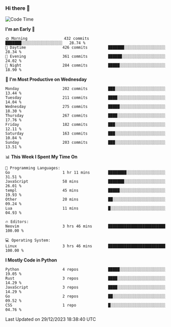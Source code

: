 ### Hi there 👋
<!--START_SECTION:waka-->
![Code Time](http://img.shields.io/badge/Code%20Time-210%20hrs%2016%20mins-blue)

**I'm an Early 🐤** 

```text
🌞 Morning                432 commits         ███████░░░░░░░░░░░░░░░░░░   28.74 % 
🌆 Daytime                426 commits         ███████░░░░░░░░░░░░░░░░░░   28.34 % 
🌃 Evening                361 commits         ██████░░░░░░░░░░░░░░░░░░░   24.02 % 
🌙 Night                  284 commits         █████░░░░░░░░░░░░░░░░░░░░   18.90 % 
```
📅 **I'm Most Productive on Wednesday** 

```text
Monday                   202 commits         ███░░░░░░░░░░░░░░░░░░░░░░   13.44 % 
Tuesday                  211 commits         ████░░░░░░░░░░░░░░░░░░░░░   14.04 % 
Wednesday                275 commits         █████░░░░░░░░░░░░░░░░░░░░   18.30 % 
Thursday                 267 commits         ████░░░░░░░░░░░░░░░░░░░░░   17.76 % 
Friday                   182 commits         ███░░░░░░░░░░░░░░░░░░░░░░   12.11 % 
Saturday                 163 commits         ███░░░░░░░░░░░░░░░░░░░░░░   10.84 % 
Sunday                   203 commits         ███░░░░░░░░░░░░░░░░░░░░░░   13.51 % 
```


📊 **This Week I Spent My Time On** 

```text
💬 Programming Languages: 
Go                       1 hr 11 mins        ████████░░░░░░░░░░░░░░░░░   31.51 % 
JavaScript               58 mins             ███████░░░░░░░░░░░░░░░░░░   26.01 % 
templ                    45 mins             █████░░░░░░░░░░░░░░░░░░░░   19.93 % 
Other                    20 mins             ██░░░░░░░░░░░░░░░░░░░░░░░   09.24 % 
Lua                      11 mins             █░░░░░░░░░░░░░░░░░░░░░░░░   04.93 % 

🔥 Editors: 
Neovim                   3 hrs 46 mins       █████████████████████████   100.00 % 

💻 Operating System: 
Linux                    3 hrs 46 mins       █████████████████████████   100.00 % 
```

**I Mostly Code in Python** 

```text
Python                   4 repos             █████░░░░░░░░░░░░░░░░░░░░   19.05 % 
Rust                     3 repos             ████░░░░░░░░░░░░░░░░░░░░░   14.29 % 
JavaScript               3 repos             ████░░░░░░░░░░░░░░░░░░░░░   14.29 % 
Go                       2 repos             ██░░░░░░░░░░░░░░░░░░░░░░░   09.52 % 
CSS                      1 repo              █░░░░░░░░░░░░░░░░░░░░░░░░   04.76 % 
```




 Last Updated on 29/12/2023 18:38:40 UTC
<!--END_SECTION:waka-->

<!--
**YoganshSharma/YoganshSharma** is a ✨ _special_ ✨ repository because its `README.md` (this file) appears on your GitHub profile.

Here are some ideas to get you started:

- 🔭 I’m currently working on ...
- 🌱 I’m currently learning ...
- 👯 I’m looking to collaborate on ...
- 🤔 I’m looking for help with ...
- 💬 Ask me about ...
- 📫 How to reach me: ...
- 😄 Pronouns: ...
- ⚡ Fun fact: ...
-->
